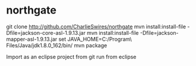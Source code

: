 # northgate
git clone http://github.com/CharlieSwires/northgate
mvn install:install-file -Dfile=jackson-core-asl-1.9.13.jar
mvn install:install-file -Dfile=jackson-mapper-asl-1.9.13.jar
set JAVA_HOME=C\:/Program\ Files/Java/jdk1.8.0_162/bin/
mvn package

Import as an eclipse project from git run from eclipse
